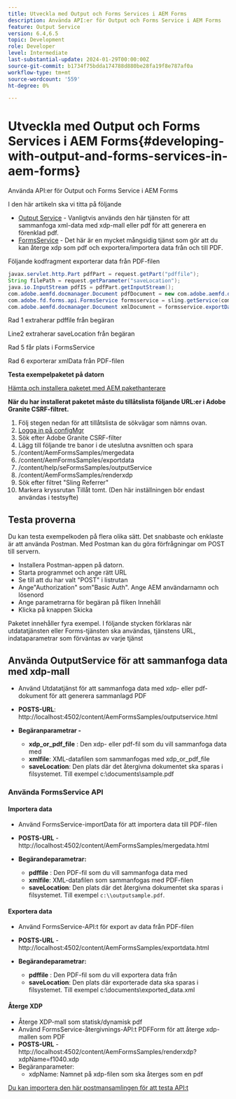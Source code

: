 ```yaml
---
title: Utveckla med Output och Forms Services i AEM Forms
description: Använda API:er för Output och Forms Service i AEM Forms
feature: Output Service
version: 6.4,6.5
topic: Development
role: Developer
level: Intermediate
last-substantial-update: 2024-01-29T00:00:00Z
source-git-commit: b1734f75bdda174788d880be28fa19f8e787af0a
workflow-type: tm+mt
source-wordcount: '559'
ht-degree: 0%

---
```


# Utveckla med Output och Forms Services i AEM Forms{#developing-with-output-and-forms-services-in-aem-forms}

Använda API:er för Output och Forms Service i AEM Forms

I den här artikeln ska vi titta på följande

* [Output Service](https://developer.adobe.com/experience-manager/reference-materials/6-5/forms/javadocs/index.html?com/adobe/fd/output/api/OutputService.html) - Vanligtvis används den här tjänsten för att sammanfoga xml-data med xdp-mall eller pdf för att generera en förenklad pdf.
* [FormsService](https://developer.adobe.com/experience-manager/reference-materials/6-5/forms/javadocs/com/adobe/fd/forms/api/FormsService.html) - Det här är en mycket mångsidig tjänst som gör att du kan återge xdp som pdf och exportera/importera data från och till PDF.


Följande kodfragment exporterar data från PDF-filen

```java
javax.servlet.http.Part pdfPart = request.getPart("pdffile");
String filePath = request.getParameter("saveLocation");
java.io.InputStream pdfIS = pdfPart.getInputStream();
com.adobe.aemfd.docmanager.Document pdfDocument = new com.adobe.aemfd.docmanager.Document(pdfIS);
com.adobe.fd.forms.api.FormsService formsservice = sling.getService(com.adobe.fd.forms.api.FormsService.class);
com.adobe.aemfd.docmanager.Document xmlDocument = formsservice.exportData(pdfDocument,com.adobe.fd.forms.api.DataFormat.Auto);
```

Rad 1 extraherar pdffile från begäran

Line2 extraherar saveLocation från begäran

Rad 5 får plats i FormsService

Rad 6 exporterar xmlData från PDF-filen

**Testa exempelpaketet på datorn**

[Hämta och installera paketet med AEM pakethanterare](assets/using-output-and-form-service-api.zip)




**När du har installerat paketet måste du tillåtslista följande URL:er i Adobe Granite CSRF-filtret.**

1. Följ stegen nedan för att tillåtslista de sökvägar som nämns ovan.
1. [Logga in på configMgr](http://localhost:4502/system/console/configMgr)
1. Sök efter Adobe Granite CSRF-filter
1. Lägg till följande tre banor i de uteslutna avsnitten och spara
1. /content/AemFormsSamples/mergedata
1. /content/AemFormsSamples/exportdata
1. /content/help/seFormsSamples/outputService
1. /content/AemFormsSamples/renderxdp
1. Sök efter filtret &quot;Sling Referrer&quot;
1. Markera kryssrutan Tillåt tomt. (Den här inställningen bör endast användas i testsyfte)

## Testa proverna

Du kan testa exempelkoden på flera olika sätt. Det snabbaste och enklaste är att använda Postman. Med Postman kan du göra förfrågningar om POST till servern.

* Installera Postman-appen på datorn.
* Starta programmet och ange rätt URL
* Se till att du har valt &quot;POST&quot; i listrutan
* Ange&quot;Authorization&quot; som&quot;Basic Auth&quot;. Ange AEM användarnamn och lösenord
* Ange parametrarna för begäran på fliken Innehåll
* Klicka på knappen Skicka

Paketet innehåller fyra exempel. I följande stycken förklaras när utdatatjänsten eller Forms-tjänsten ska användas, tjänstens URL, indataparametrar som förväntas av varje tjänst

## Använda OutputService för att sammanfoga data med xdp-mall

* Använd Utdatatjänst för att sammanfoga data med xdp- eller pdf-dokument för att generera sammanlagd PDF
* **POSTS-URL**: http://localhost:4502/content/AemFormsSamples/outputservice.html
* **Begäranparametrar -**

   * **xdp_or_pdf_file** : Den xdp- eller pdf-fil som du vill sammanfoga data med
   * **xmlfile**: XML-datafilen som sammanfogas med xdp_or_pdf_file
   * **saveLocation**: Den plats där det återgivna dokumentet ska sparas i filsystemet. Till exempel c:\\documents\\sample.pdf

### Använda FormsService API

#### Importera data

* Använd FormsService-importData för att importera data till PDF-filen
* **POSTS-URL** - http://localhost:4502/content/AemFormsSamples/mergedata.html

* **Begärandeparametrar:**

   * **pdffile** : Den PDF-fil som du vill sammanfoga data med
   * **xmlfile**: XML-datafilen som sammanfogas med PDF-filen
   * **saveLocation**: Den plats där det återgivna dokumentet ska sparas i filsystemet. Till exempel `c:\\outputsample.pdf`.

#### Exportera data

* Använd FormsService-API:t för export av data från PDF-filen
* **POSTS-URL** - http://localhost:4502/content/AemFormsSamples/exportdata.html
* **Begärandeparametrar:**

   * **pdffile** : Den PDF-fil som du vill exportera data från
   * **saveLocation**: Den plats där exporterade data ska sparas i filsystemet. Till exempel c:\\documents\\exported_data.xml

#### Återge XDP

* Återge XDP-mall som statisk/dynamisk pdf
* Använd FormsService-återgivnings-API:t PDFForm för att återge xdp-mallen som PDF
* **POSTS-URL** - http://localhost:4502/content/AemFormsSamples/renderxdp?xdpName=f1040.xdp
* Begäranparameter:
   * xdpName: Namnet på xdp-filen som ska återges som en pdf

[Du kan importera den här postmansamlingen för att testa API:t](assets/UsingDocumentServicesInAEMForms.postman_collection.json)
